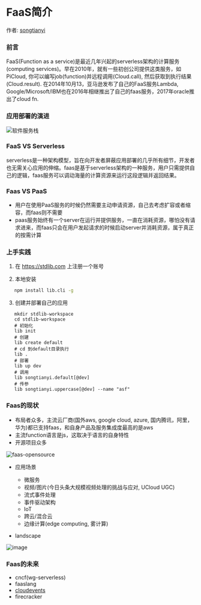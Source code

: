 # FaaS简介

作者: [songtianyi](http://songtianyi.info)

### 前言

FaaS(Function as a service)是最近几年兴起的serverless架构的计算服务(computing services)。早在2010年，就有一些初创公司提供这类服务，如PiCloud, 你可以编写job(function)并远程调用(Cloud.call), 然后获取到执行结果(Cloud.result). 在2014年10月13，亚马逊发布了自己的FaaS服务Lambda, Google/Microsoft/IBM也在2016年相继推出了自己的faas服务，2017年oracle推出了cloud fn.

### 应用部署的演进

![软件服务栈](/Users/work/Downloads/软件服务栈.jpg)

### FaaS VS Serverless

serverless是一种架构模型，旨在向开发者屏蔽应用部署的几乎所有细节，开发者也无需关心应用的伸缩。faas是基于serverless架构的一种服务，用户只需提供自己的逻辑，faas服务可以调动海量的计算资源来运行这段逻辑并返回结果。

### Faas VS PaaS

* 用户在使用PaaS服务的时候仍然需要主动申请资源，自己去考虑扩容或者缩容，而faas则不需要
* paas服务始终有一个server在运行并提供服务，一直在消耗资源，哪怕没有请求进来，而faas只会在用户发起请求的时候启动server并消耗资源，属于真正的按需计算

### 上手实践

1. 在 https://stdlib.com 上注册一个账号

2. 本地安装

   

``` bash
   npm install lib.cli -g
   ```

3. 创建并部署自己的应用

   

``` shell
   mkdir stdlib-workspace
   cd stdlib-workspace
   # 初始化
   lib init
   # 创建
   lib create default
   # cd 到default目录执行
   lib .
   # 部署
   lib up dev
   # 调用
   lib songtianyi.default[@dev]
   # 传参
   lib songtianyi.uppercase[@dev] --name "asf"
   ```

### Faas的现状

* 布局者众多，主流云厂商(国外aws, google cloud, azure, 国内腾讯，阿里，华为)都已支持faas，和自身产品及服务集成度最高的是aws
* 主流function语言是js，这取决于语言的自身特性
* 开源项目众多

![faas-opensource](/Users/work/Downloads/faas-opensource.jpg)

* 应用场景

  + 微服务
  + 视频/图片(今日头条大规模视频处理的挑战与应对, UCloud UGC)
  + 流式事件处理
  + 事件驱动架构
  + IoT
  + 跨云/混合云
  + 边缘计算(edge computing, 雾计算)

* landscape

  

![image](https://songtianyi-blog.oss-cn-shenzhen.aliyuncs.com/cncf-serverless-landscape.png)

### Faas的未来

* cncf(wg-serverless)
* faaslang
* [cloudevents](https://github.com/cloudevents/spec)
* firecracker
